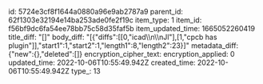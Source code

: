id: 5724e3cf8f1644a0880a96e9ab2787a9
parent_id: 62f1303e32194e14ba253ade0fe2f19c
item_type: 1
item_id: f56bf9dc6fa54ee78bb75c58d35faf5b
item_updated_time: 1665052260419
title_diff: "[]"
body_diff: "[{\"diffs\":[[0,\"icad\\\n\\\nJl\"],[1,\"cpcb has plugin\"]],\"start1\":1,\"start2\":1,\"length1\":8,\"length2\":23}]"
metadata_diff: {"new":{},"deleted":[]}
encryption_cipher_text: 
encryption_applied: 0
updated_time: 2022-10-06T10:55:49.942Z
created_time: 2022-10-06T10:55:49.942Z
type_: 13